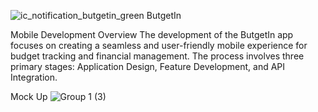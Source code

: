 ![ic_notification_butgetin_green](https://github.com/user-attachments/assets/06b26fd0-290a-46fa-ba1e-03a23c3036f6)
ButgetIn

Mobile Development Overview
The development of the ButgetIn app focuses on creating a seamless and user-friendly mobile experience for budget tracking and financial management. The process involves three primary stages: Application Design, Feature Development, and API Integration.

Mock Up
![Group 1 (3)](https://github.com/user-attachments/assets/e7f1b060-8757-4775-9357-6a59cb0b1541)
